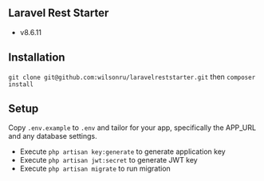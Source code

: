 ## Laravel Rest Starter

- v8.6.11

## Installation

`git clone git@github.com:wilsonru/laravelreststarter.git` then `composer install`

## Setup

Copy `.env.example` to `.env` and tailor for your app, specifically the APP_URL
and any database settings.

- Execute `php artisan key:generate` to generate application key
- Execute `php artisan jwt:secret` to generate JWT key
- Execute `php artisan migrate` to run migration